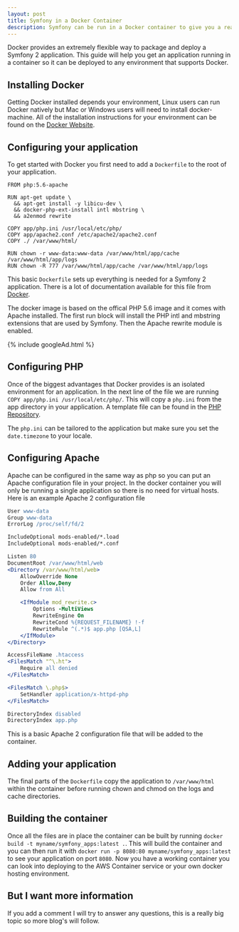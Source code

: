 ```yaml
---
layout: post
title: Symfony in a Docker Container
description: Symfony can be run in a Docker container to give you a really light weight and flexible way to manage your app
---
```

Docker provides an extremely flexible way to package and deploy a Symfony 2 application. This guide will help you get an application running in a container so it can be deployed to any environment that supports Docker.

## Installing Docker

Getting Docker installed depends your environment, Linux users can run Docker natively but Mac or Windows users will need to install docker-machine. All of the installation instructions for your environment can be found on the [Docker Website](https://docs.docker.com/installation/).

## Configuring your application

To get started with Docker you first need to add a `Dockerfile` to the root of your application.

    FROM php:5.6-apache

    RUN apt-get update \
      && apt-get install -y libicu-dev \
      && docker-php-ext-install intl mbstring \
      && a2enmod rewrite

    COPY app/php.ini /usr/local/etc/php/
    COPY app/apache2.conf /etc/apache2/apache2.conf
    COPY ./ /var/www/html/

    RUN chown -r www-data:www-data /var/www/html/app/cache /var/www/html/app/logs
    RUN chown -R 777 /var/www/html/app/cache /var/www/html/app/logs


This basic `Dockerfile` sets up everything is needed for a Symfony 2 application. There is a lot of documentation available for this file from [Docker](https://docs.docker.com/reference/builder/).

The docker image is based on the offical PHP 5.6 image and it comes with Apache installed. The first run block will install the PHP intl and mbstring extensions that are used by Symfony. Then the Apache rewrite module is enabled.

{% include googleAd.html %}

## Configuring PHP

Once of the biggest advantages that Docker provides is an isolated environment for an application. In the next line of the file we are running `COPY app/php.ini /usr/local/etc/php/`. This will copy a `php.ini` from the app directory in your application. A template file can be found in the [PHP Repository](https://github.com/php/php-src/blob/master/php.ini-production).

The `php.ini` can be tailored to the application but make sure you set the `date.timezone` to your locale.

## Configuring Apache

Apache can be configured in the same way as php so you can put an Apache configuration file in your project. In the docker container you will only be running a single application so there is no need for virtual hosts. Here is an example Apache 2 configuration file

```Apache
User www-data
Group www-data
ErrorLog /proc/self/fd/2

IncludeOptional mods-enabled/*.load
IncludeOptional mods-enabled/*.conf

Listen 80
DocumentRoot /var/www/html/web
<Directory /var/www/html/web>
    AllowOverride None
    Order Allow,Deny
    Allow from All

    <IfModule mod_rewrite.c>
        Options -MultiViews
        RewriteEngine On
        RewriteCond %{REQUEST_FILENAME} !-f
        RewriteRule ^(.*)$ app.php [QSA,L]
    </IfModule>
</Directory>

AccessFileName .htaccess
<FilesMatch "^\.ht">
	Require all denied
</FilesMatch>

<FilesMatch \.php$>
	SetHandler application/x-httpd-php
</FilesMatch>

DirectoryIndex disabled
DirectoryIndex app.php
```

This is a basic Apache 2 configuration file that will be added to the container.

## Adding your application

The final parts of the `Dockerfile` copy the application to `/var/www/html` within the container before running chown and chmod on the logs and cache directories.

## Building the container

Once all the files are in place the container can be built by running `docker build -t myname/symfony_apps:latest .`. This will build the container and you can then run it with `docker run -p 8080:80 myname/symfony_apps:latest` to see your application on port `8080`. Now you have a working container you can look into deploying to the AWS Container service or your own docker hosting environment.

## But I want more information

If you add a comment I will try to answer any questions, this is a really big topic so more blog's will follow.
